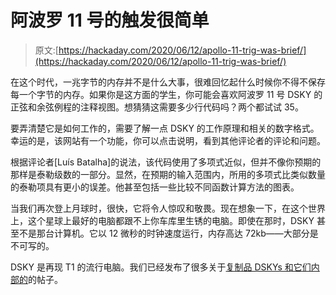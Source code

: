 # 阿波罗 11 号的触发很简单

> 原文:[https://hackaday.com/2020/06/12/apollo-11-trig-was-brief/](https://hackaday.com/2020/06/12/apollo-11-trig-was-brief/)

在这个时代，一兆字节的内存并不是什么大事，很难回忆起什么时候你不得不保存每一个字节的内存。如果你是这方面的学生，你可能会喜欢阿波罗 11 号 DSKY 的正弦和余弦例程的注释视图。想猜猜这需要多少行代码吗？两个都试试 35。

要弄清楚它是如何工作的，需要了解一点 DSKY 的工作原理和相关的数字格式。幸运的是，该网站有一个功能，你可以点击说明，看到其他评论者的评论和问题。

根据评论者[Luís Batalha]的说法，该代码使用了多项式近似，但并不像你预期的那样是泰勒级数的一部分。显然，在预期的输入范围内，所用的多项式比类似数量的泰勒项具有更小的误差。他甚至包括一些比较不同函数计算方法的图表。

当我们再次登上月球时，很快，它将令人惊叹和敬畏。现在想象一下，在这个世界上，这个星球上最好的电脑都跟不上你车库里生锈的电脑。即使在那时，DSKY 甚至不是那台计算机。它以 12 微秒的时钟速度运行，内存高达 72kb——大部分是不可写的。

DSKY 是再现 T1 的流行电脑。我们已经发布了很多关于[复制品 DSKYs 和它们内部的](https://hackaday.com/2017/05/29/re-creating-the-apollo-dskys-display/)的帖子。